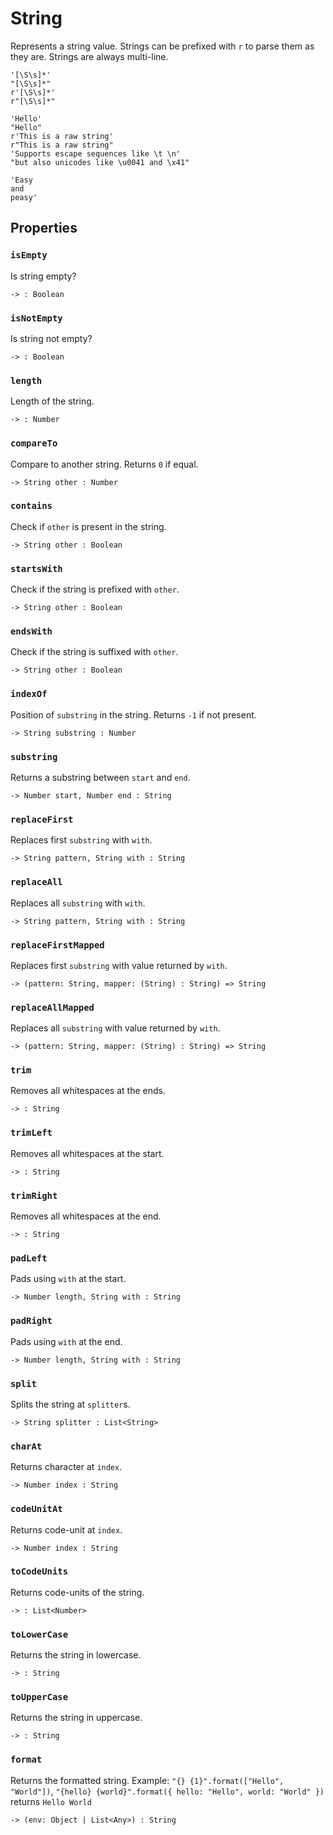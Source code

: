 # String

Represents a string value. Strings can be prefixed with `r` to parse them as they are. Strings are always multi-line.

```title="Syntax (RegExp)"
'[\S\s]*'
"[\S\s]*"
r'[\S\s]*'
r"[\S\s]*"
```

```title="Example"
'Hello'
"Hello"
r'This is a raw string'
r"This is a raw string"
'Supports escape sequences like \t \n'
"but also unicodes like \u0041 and \x41"

'Easy
and
peasy'
```

## Properties

### `isEmpty`

Is string empty?

```title="Signature"
-> : Boolean
```

### `isNotEmpty`

Is string not empty?

```title="Signature"
-> : Boolean
```

### `length`

Length of the string.

```title="Signature"
-> : Number
```

### `compareTo`

Compare to another string. Returns `0` if equal.

```title="Signature"
-> String other : Number
```

### `contains`

Check if `other` is present in the string.

```title="Signature"
-> String other : Boolean
```

### `startsWith`

Check if the string is prefixed with `other`.

```title="Signature"
-> String other : Boolean
```

### `endsWith`

Check if the string is suffixed with `other`.

```title="Signature"
-> String other : Boolean
```

### `indexOf`

Position of `substring` in the string. Returns `-1` if not present.

```title="Signature"
-> String substring : Number
```

### `substring`

Returns a substring between `start` and `end`.

```title="Signature"
-> Number start, Number end : String
```

### `replaceFirst`

Replaces first `substring` with `with`.

```title="Signature"
-> String pattern, String with : String
```

### `replaceAll`

Replaces all `substring` with `with`.

```title="Signature"
-> String pattern, String with : String
```

### `replaceFirstMapped`

Replaces first `substring` with value returned by `with`.

```title="Signature"
-> (pattern: String, mapper: (String) : String) => String
```

### `replaceAllMapped`

Replaces all `substring` with value returned by `with`.

```title="Signature"
-> (pattern: String, mapper: (String) : String) => String
```

### `trim`

Removes all whitespaces at the ends.

```title="Signature"
-> : String
```

### `trimLeft`

Removes all whitespaces at the start.

```title="Signature"
-> : String
```

### `trimRight`

Removes all whitespaces at the end.

```title="Signature"
-> : String
```

### `padLeft`

Pads using `with` at the start.

```title="Signature"
-> Number length, String with : String
```

### `padRight`

Pads using `with` at the end.

```title="Signature"
-> Number length, String with : String
```

### `split`

Splits the string at `splitter`s.

```title="Signature"
-> String splitter : List<String>
```

### `charAt`

Returns character at `index`.

```title="Signature"
-> Number index : String
```

### `codeUnitAt`

Returns code-unit at `index`.

```title="Signature"
-> Number index : String
```

### `toCodeUnits`

Returns code-units of the string.

```title="Signature"
-> : List<Number>
```

### `toLowerCase`

Returns the string in lowercase.

```title="Signature"
-> : String
```

### `toUpperCase`

Returns the string in uppercase.

```title="Signature"
-> : String
```

### `format`

Returns the formatted string. Example: `"{} {1}".format(["Hello", "World"])`, `"{hello} {world}".format({ hello: "Hello", world: "World" })` returns `Hello World`

```title="Signature"
-> (env: Object | List<Any>) : String
```
